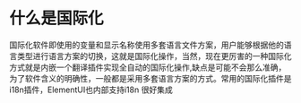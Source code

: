 # 什么是国际化

国际化软件即使用的变量和显示名称使用多套语言文件方案，用户能够根据他的语言类型进行语言方案的切换，这就是国际化操作，当然，现在更厉害的一种国际化方式就是内嵌一个翻译插件实现全自动的国际化操作,缺点是可能不会那么准确，为了软件含义的明确性，一般都是采用多套语言方案的方式。常用的国际化插件是i18n插件，ElementUI也内部支持i18n 很好集成
